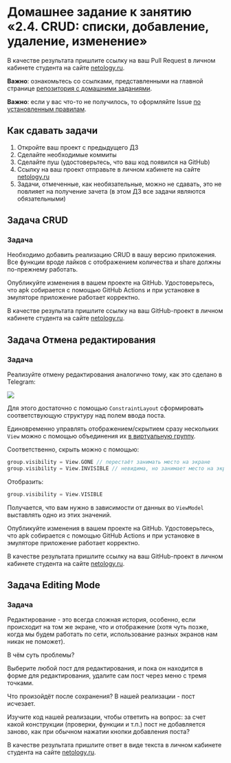 # Домашнее задание к занятию «2.4. CRUD: списки, добавление, удаление, изменение»

В качестве результата пришлите ссылку на ваш Pull Request в личном кабинете студента на сайте [netology.ru](https://netology.ru).

**Важно**: ознакомьтесь со ссылками, представленными на главной странице [репозитория с домашними заданиями](../README.md).

**Важно**: если у вас что-то не получилось, то оформляйте Issue [по установленным правилам](../report-requirements.md).

## Как сдавать задачи

1. Откройте ваш проект с предыдущего ДЗ
1. Сделайте необходимые коммиты
1. Сделайте пуш (удостоверьтесь, что ваш код появился на GitHub)
1. Ссылку на ваш проект отправьте в личном кабинете на сайте [netology.ru](https://netology.ru)
1. Задачи, отмеченные, как необязательные, можно не сдавать, это не повлияет на получение зачета (в этом ДЗ все задачи являются обязательными)

## Задача CRUD

### Задача

Необходимо добавить реализацию CRUD в вашу версию приложения. Все функции вроде лайков с отображением количества и share должны по-прежнему работать.

Опубликуйте изменения в вашем проекте на GitHub. Удостоверьтесь, что apk собирается с помощью GitHub Actions и при установке в эмуляторе приложение работает корректно.

В качестве результата пришлите ссылку на ваш GitHub-проект в личном кабинете студента на сайте [netology.ru](https://netology.ru).

## Задача Отмена редактирования

### Задача

Реализуйте отмену редактирования аналогично тому, как это сделано в Telegram:

![](pic/cancel.png)

Для этого достаточно с помощью `ConstraintLayout` сформировать соответствующую структуру над полем ввода поста.

Единовременно управлять отображением/скрытием сразу нескольких `View` можно с помощью объединения их [в виртуальную группу](https://developer.android.com/reference/androidx/constraintlayout/widget/Group).

Соответственно, скрыть можно с помощью:
```kotlin
group.visibility = View.GONE // перестаёт занимать место на экране
group.visibility = View.INVISIBLE // невидима, но занимает место на экране
```

Отобразить:
```kotlin
group.visibility = View.VISIBLE
```

Получается, что вам нужно в зависимости от данных во `ViewModel` выставлять одно из этих значений.

Опубликуйте изменения в вашем проекте на GitHub. Удостоверьтесь, что apk собирается с помощью GitHub Actions и при установке в эмуляторе приложение работает корректно.

В качестве результата пришлите ссылку на ваш GitHub-проект в личном кабинете студента на сайте [netology.ru](https://netology.ru).

## Задача Editing Mode

### Задача

Редактирование - это всегда сложная история, особенно, если происходит на том же экране, что и отображение (хотя чуть позже, когда мы будем работать по сети, использование разных экранов нам никак не поможет).

В чём суть проблемы?

Выберите любой пост для редактирования, и пока он находится в форме для редактирования, удалите сам пост через меню с тремя точками.

Что произойдёт после сохранения? В нашей реализации - пост исчезает. 

Изучите код нашей реализации, чтобы ответить на вопрос: за счет какой конструкции (проверки, функции и т.п.) пост не добавляется заново, как при обычном нажатии кнопки добавления поста?

В качестве результата пришлите ответ в виде текста в личном кабинете студента на сайте [netology.ru](https://netology.ru).
